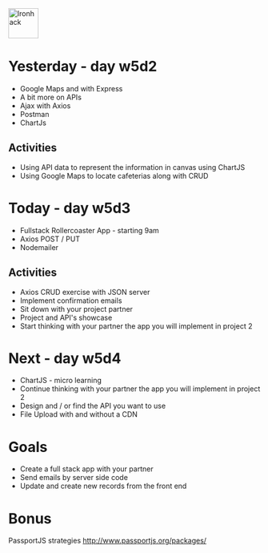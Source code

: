 <img src="https://raw.githubusercontent.com/webmad1019-1/w1d3-advanced-selectors-positioning-full-layout/master/img/ironhack.svg?sanitize=true" alt="Ironhack" width="60"/>

# Yesterday - day w5d2

- Google Maps and with Express
- A bit more on APIs
- Ajax with Axios
- Postman
- ChartJs

## Activities

- Using API data to represent the information in canvas using ChartJS
- Using Google Maps to locate cafeterias along with CRUD

# Today - day w5d3

- Fullstack Rollercoaster App - starting 9am
- Axios POST / PUT
- Nodemailer

## Activities

- Axios CRUD exercise with JSON server
- Implement confirmation emails
- Sit down with your project partner
- Project and API's showcase
- Start thinking with your partner the app you will implement in project 2

# Next - day w5d4

- ChartJS - micro learning
- Continue thinking with your partner the app you will implement in project 2
- Design and / or find the API you want to use
- File Upload with and without a CDN

# Goals

- Create a full stack app with your partner
- Send emails by server side code
- Update and create new records from the front end

# Bonus

PassportJS strategies http://www.passportjs.org/packages/
